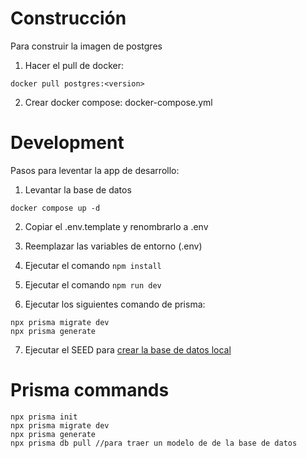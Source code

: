 # Construcción

Para construir la imagen de postgres

1. Hacer el pull de docker:

````
docker pull postgres:<version>
````

2. Crear docker compose: docker-compose.yml

# Development

Pasos para leventar la app de desarrollo:

1. Levantar la base de datos

```
docker compose up -d
```
2. Copiar el .env.template  y renombrarlo a .env

3. Reemplazar las variables de entorno (.env)

4. Ejecutar el comando ```npm install```

5. Ejecutar el comando ```npm run dev```

6. Ejecutar los siguientes comando de prisma:

````
npx prisma migrate dev
npx prisma generate
````


7. Ejecutar el SEED para [crear la base de datos local](http://localhost:3000/api/seed)



# Prisma commands

```
npx prisma init
npx prisma migrate dev
npx prisma generate
npx prisma db pull //para traer un modelo de de la base de datos
```